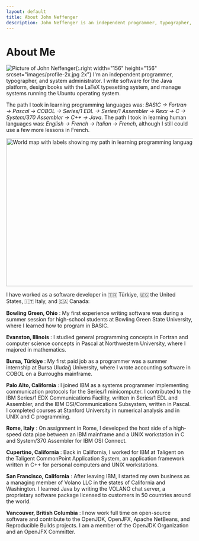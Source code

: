 ```yaml
---
layout: default
title: About John Neffenger
description: John Neffenger is an independent programmer, typographer, and system administrator.
---
```


# About Me

![Picture of John Neffenger](images/profile-1x.jpg){:.right width="156" height="156" srcset="images/profile-2x.jpg 2x"}
I'm an independent programmer, typographer, and system administrator.
I write software for the Java platform, design books with the LaTeX typesetting system, and manage systems running the Ubuntu operating system.

The path I took in learning programming languages was: *BASIC → Fortran → Pascal → COBOL → Series/1 EDL → Series/1 Assembler → Rexx → C → System/370 Assembler → C++ → Java*.
The path I took in learning human languages was: *English → French → Italian → French*, although I still could use a few more lessons in French.

<picture>
<source media="(prefers-color-scheme: light)" srcset="images/mypath-1x.png 1x, images/mypath-2x.png 2x">
<source media="(prefers-color-scheme: dark)" srcset="images/mypath-1x-dark.png 1x, images/mypath-2x-dark.png 2x">
<img src="images/mypath.svg" width="800" height="400" alt="World map with labels showing my path in learning programming languages">
</picture>

I have worked as a software developer in 🇹🇷&nbsp;Türkiye, 🇺🇸&nbsp;the United States, 🇮🇹&nbsp;Italy, and 🇨🇦&nbsp;Canada:

**Bowling Green, Ohio**
: My first experience writing software was during a summer session for high-school students at Bowling Green State University, where I learned how to program in BASIC.

**Evanston, Illinois**
: I studied general programming concepts in Fortran and computer science concepts in Pascal at Northwestern University, where I majored in mathematics.

**Bursa, Türkiye**
: My first paid job as a programmer was a summer internship at Bursa Uludağ University, where I wrote accounting software in COBOL on a Burroughs mainframe.

**Palo Alto, California**
: I joined IBM as a systems programmer implementing communication protocols for the Series/1 minicomputer.
I contributed to the IBM Series/1 EDX Communications Facility, written in Series/1 EDL and Assembler, and the IBM OSI/Communications Subsystem, written in Pascal.
I completed courses at Stanford University in numerical analysis and in UNIX and C programming.

**Rome, Italy**
: On assignment in Rome, I developed the host side of a high-speed data pipe between an IBM mainframe and a UNIX workstation in C and System/370 Assembler for IBM OSI Connect.

**Cupertino, California**
: Back in California, I worked for IBM at Taligent on the Taligent CommonPoint Application System, an application framework written in C++ for personal computers and UNIX workstations.

**San Francisco, California**
: After leaving IBM, I started my own business as a managing member of Volano LLC in the states of California and Washington.
I learned Java by writing the VOLANO chat server, a proprietary software package licensed to customers in 50 countries around the world.

**Vancouver, British Columbia**
: I now work full time on open-source software and contribute to the OpenJDK, OpenJFX, Apache NetBeans, and Reproducible Builds projects.
I am a member of the OpenJDK Organization and an OpenJFX Committer.
